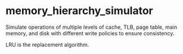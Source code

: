 memory_hierarchy_simulator
==========================

Simulate operations of multiple levels of cache, TLB, page table, main memory, and disk with different write policies to ensure consistency.

LRU is the replacement algorithm.
